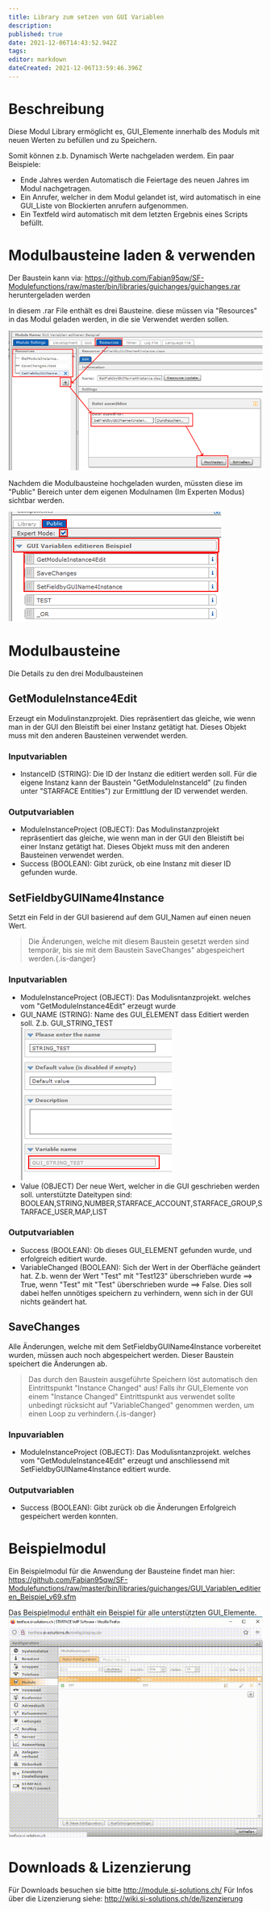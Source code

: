 ```yaml
---
title: Library zum setzen von GUI Variablen
description: 
published: true
date: 2021-12-06T14:43:52.942Z
tags: 
editor: markdown
dateCreated: 2021-12-06T13:59:46.396Z
---
```


# Beschreibung
Diese Modul Library ermöglicht es, GUI_Elemente innerhalb des Moduls mit neuen Werten zu befüllen und zu Speichern.

Somit können z.b. Dynamisch Werte nachgeladen werdem.
Ein paar Beispiele:

- Ende Jahres werden Automatisch die Feiertage des neuen Jahres im Modul nachgetragen.
- Ein Anrufer, welcher in dem Modul gelandet ist, wird automatisch in eine GUI_Liste von Blockierten anrufern aufgenommen.
- Ein Textfeld wird automatisch mit dem letzten Ergebnis eines Scripts befüllt.

# Modulbausteine laden & verwenden

Der Baustein kann via: https://github.com/Fabian95qw/SF-Modulefunctions/raw/master/bin/libraries/guichanges/guichanges.rar heruntergeladen werden

In diesem .rar File enthält es drei Bausteine. diese müssen via "Resources" in das Modul geladen werden, in die sie Verwendet werden sollen.

![1.png](/uploads/gui-variablen-setzen/1.png)

Nachdem die Modulbausteine hochgeladen wurden, müssten diese im "Public" Bereich unter dem eigenen Modulnamen (Im Experten Modus) sichtbar werden.

![2.png](/uploads/gui-variablen-setzen/2.png)

# Modulbausteine
Die Details zu den drei Modulbausteinen

## GetModuleInstance4Edit
Erzeugt ein Modulinstanzprojekt. Dies repräsentiert das gleiche, wie wenn man in der GUI den Bleistift bei einer Instanz getätigt hat. Dieses Objekt muss mit den anderen Bausteinen verwendet werden.

### Inputvariablen
- InstanceID (STRING): Die ID der Instanz die editiert werden soll. Für die eigene Instanz kann der Baustein "GetModuleInstanceId" (zu finden unter "STARFACE Entities") zur Ermittlung der ID verwendet werden.

### Outputvariablen
- ModuleInstanceProject (OBJECT): Das Modulinstanzprojekt repräsentiert das gleiche, wie wenn man in der GUI den Bleistift bei einer Instanz getätigt hat. Dieses Objekt muss mit den anderen Bausteinen verwendet werden.
- Success (BOOLEAN): Gibt zurück, ob eine Instanz mit dieser ID gefunden wurde.

## SetFieldbyGUIName4Instance
Setzt ein Feld in der GUI basierend auf dem GUI_Namen auf einen neuen Wert.
> Die Änderungen, welche mit diesem Baustein gesetzt werden sind temporär, bis sie mit dem Baustein SaveChanges" abgespeichert werden.{.is-danger}

### Inputvariablen
- ModuleInstanceProject (OBJECT): Das Modulisntanzprojekt. welches vom "GetModuleInstance4Edit" erzeugt wurde
- GUI_NAME (STRING): Name des GUI_ELEMENT dass Editiert werden soll. Z.b. GUI_STRING_TEST
![3.png](/uploads/gui-variablen-setzen/3.png)
- Value (OBJECT) Der neue Wert, welcher in die GUI geschrieben werden soll. unterstützte Dateitypen sind: BOOLEAN,STRING,NUMBER,STARFACE_ACCOUNT,STARFACE_GROUP,STARFACE_USER,MAP,LIST

### Outputvariablen
- Success (BOOLEAN): Ob dieses GUI_ELEMENT gefunden wurde, und erfolgreich editiert wurde.
- VariableChanged (BOOLEAN): Sich der Wert in der Oberfläche geändert hat. Z.b. wenn der Wert "Test" mit "Test123" überschrieben wurde ==> True, wenn "Test" mit "Test" überschrieben wurde ==> False. Dies soll dabei helfen unnötiges speichern zu verhindern, wenn sich in der GUI nichts geändert hat.

## SaveChanges
Alle Änderungen, welche mit dem SetFieldbyGUIName4Instance vorbereitet wurden, müssen auch noch abgespeichert werden.
Dieser Baustein speichert die Änderungen ab.
> Das durch den Baustein ausgeführte Speichern löst automatisch den Eintrittspunkt "Instance Changed" aus! Falls ihr GUI_Elemente von einem "Instance Changed" Eintrittspunkt aus verwendet sollte unbedingt rücksicht auf "VariableChanged" genommen werden, um einen Loop zu verhindern.{.is-danger}

### Inpuvariablen
- ModuleInstanceProject (OBJECT): Das Modulisntanzprojekt. welches vom "GetModuleInstance4Edit" erzeugt und anschliessend mit SetFieldbyGUIName4Instance editiert wurde.

### Outputvariablen
- Success (BOOLEAN): Gibt zurück ob die Änderungen Erfolgreich gespeichert werden konnten.

# Beispielmodul
Ein Beispielmodul für die Anwendung der Bausteine findet man hier: https://github.com/Fabian95qw/SF-Modulefunctions/raw/master/bin/libraries/guichanges/GUI_Variablen_editieren_Beispiel_v69.sfm

Das Beispielmodul enthält ein Beispiel für alle unterstützten GUI_Elemente.
![example.gif](/uploads/gui-variablen-setzen/example.gif)

# Downloads & Lizenzierung
Für Downloads besuchen sie bitte http://module.si-solutions.ch/
Für Infos über die Lizenzierung siehe: http://wiki.si-solutions.ch/de/lizenzierung